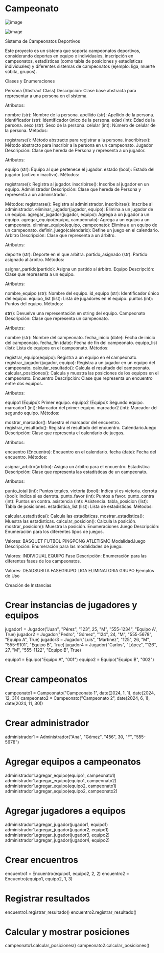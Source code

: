 # Campeonato
![image](https://github.com/user-attachments/assets/f8c08dca-dd44-47e4-a954-19947e26ac07)


![image](https://github.com/user-attachments/assets/664da0a9-48ad-4ccf-8af4-10066b3ce877)

Sistema de Campeonatos Deportivos

Este proyecto es un sistema que soporta campeonatos deportivos, considerando deportes en equipo e individuales, inscripción en campeonatos, estadísticas (como tabla de posiciones y estadísticas individuales) y diferentes sistemas de campeonatos (ejemplo: liga, muerte súbita, grupos).

Clases y Enumeraciones

Persona (Abstract Class)
Descripción: Clase base abstracta para representar a una persona en el sistema.

Atributos:

nombre (str): Nombre de la persona.
apellido (str): Apellido de la persona.
identificador (str): Identificador único de la persona.
edad (int): Edad de la persona.
sexo (str): Sexo de la persona.
celular (int): Número de celular de la persona.
Métodos:

registrarse(): Método abstracto para registrar a la persona.
inscribirse(): Método abstracto para inscribir a la persona en un campeonato.
Jugador
Descripción: Clase que hereda de Persona y representa a un jugador.

Atributos:

equipo (str): Equipo al que pertenece el jugador.
estado (bool): Estado del jugador (activo o inactivo).
Métodos:

registrarse(): Registra al jugador.
inscribirse(): Inscribe al jugador en un equipo.
Administrador
Descripción: Clase que hereda de Persona y representa a un administrador.

Métodos:
registrarse(): Registra al administrador.
inscribirse(): Inscribe al administrador.
eliminar_jugador(jugador, equipo): Elimina a un jugador de un equipo.
agregar_jugador(jugador, equipo): Agrega a un jugador a un equipo.
agregar_equipo(equipo, campeonato): Agrega a un equipo a un campeonato.
eliminar_equipo(equipo, campeonato): Elimina a un equipo de un campeonato.
definir_juego(calendario): Define un juego en el calendario.
Arbitro
Descripción: Clase que representa a un árbitro.

Atributos:

deporte (str): Deporte en el que arbitra.
partido_asignado (str): Partido asignado al árbitro.
Métodos:

asignar_partido(partido): Asigna un partido al árbitro.
Equipo
Descripción: Clase que representa a un equipo.

Atributos:

nombre_equipo (str): Nombre del equipo.
id_equipo (str): Identificador único del equipo.
equipo_list (list): Lista de jugadores en el equipo.
puntos (int): Puntos del equipo.
Métodos:

__str__(): Devuelve una representación en string del equipo.
Campeonato
Descripción: Clase que representa un campeonato.

Atributos:

nombre (str): Nombre del campeonato.
fecha_inicio (date): Fecha de inicio del campeonato.
fecha_fin (date): Fecha de fin del campeonato.
equipo_list (list): Lista de equipos en el campeonato.
Métodos:

registrar_equipo(equipo): Registra a un equipo en el campeonato.
registrar_jugador(jugador, equipo): Registra a un jugador en un equipo del campeonato.
calcular_resultado(): Calcula el resultado del campeonato.
calcular_posiciones(): Calcula y muestra las posiciones de los equipos en el campeonato.
Encuentro
Descripción: Clase que representa un encuentro entre dos equipos.

Atributos:

equipo1 (Equipo): Primer equipo.
equipo2 (Equipo): Segundo equipo.
marcador1 (int): Marcador del primer equipo.
marcador2 (int): Marcador del segundo equipo.
Métodos:

mostrar_marcador(): Muestra el marcador del encuentro.
registrar_resultado(): Registra el resultado del encuentro.
CalendarioJuego
Descripción: Clase que representa el calendario de juegos.

Atributos:

encuentro (Encuentro): Encuentro en el calendario.
fecha (date): Fecha del encuentro.
Métodos:

asignar_arbitro(arbitro): Asigna un árbitro para el encuentro.
Estadistica
Descripción: Clase que representa las estadísticas de un campeonato.

Atributos:

punto_total (int): Puntos totales.
victoria (bool): Indica si es victoria.
derrota (bool): Indica si es derrota.
punto_favor (int): Puntos a favor.
punto_contra (int): Puntos en contra.
asistencia (int): Asistencia.
tabla_posicion (list): Tabla de posiciones.
estadistica_list (list): Lista de estadísticas.
Métodos:

calcular_estadistica(): Calcula las estadísticas.
mostrar_estadistica(): Muestra las estadísticas.
calcular_posicion(): Calcula la posición.
mostrar_posicion(): Muestra la posición.
Enumeraciones
Juego
Descripción: Enumeración para los diferentes tipos de juegos.

Valores:
BASQUET
FUTBOL
PINGPONG
ATLETISMO
ModalidadJuego
Descripción: Enumeración para las modalidades de juego.

Valores:
INDIVIDUAL
EQUIPO
Fase
Descripción: Enumeración para las diferentes fases de los campeonatos.

Valores:
DEADSUBITA
FASEGRUPO
LIGA
ELIMINATORIA
GRUPO
Ejemplos de Uso

Creación de Instancias

# Crear instancias de jugadores y equipos
jugador1 = Jugador("Juan", "Pérez", "123", 25, "M", "555-1234", "Equipo A", True)
jugador2 = Jugador("Pedro", "Gómez", "124", 24, "M", "555-5678", "Equipo A", True)
jugador3 = Jugador("Luis", "Martínez", "125", 26, "M", "555-9101", "Equipo B", True)
jugador4 = Jugador("Carlos", "López", "126", 27, "M", "555-1122", "Equipo B", True)

equipo1 = Equipo("Equipo A", "001")
equipo2 = Equipo("Equipo B", "002")

# Crear campeonatos
campeonato1 = Campeonato("Campeonato 1", date(2024, 1, 1), date(2024, 12, 31))
campeonato2 = Campeonato("Campeonato 2", date(2024, 6, 1), date(2024, 11, 30))

# Crear administrador
administrador1 = Administrador("Ana", "Gómez", "456", 30, "F", "555-5678")

# Agregar equipos a campeonatos
administrador1.agregar_equipo(equipo1, campeonato1)
administrador1.agregar_equipo(equipo1, campeonato2)  
administrador1.agregar_equipo(equipo2, campeonato1)
administrador1.agregar_equipo(equipo2, campeonato2)

# Agregar jugadores a equipos
administrador1.agregar_jugador(jugador1, equipo1)
administrador1.agregar_jugador(jugador2, equipo1)
administrador1.agregar_jugador(jugador3, equipo2)
administrador1.agregar_jugador(jugador4, equipo2)

# Crear encuentros
encuentro1 = Encuentro(equipo1, equipo2, 2, 2) 
encuentro2 = Encuentro(equipo1, equipo2, 1, 3) 

# Registrar resultados
encuentro1.registrar_resultado()
encuentro2.registrar_resultado()

# Calcular y mostrar posiciones
campeonato1.calcular_posiciones()
campeonato2.calcular_posiciones()


